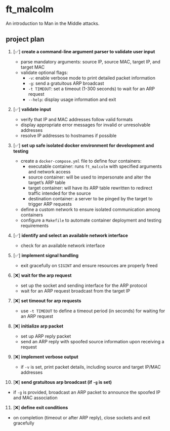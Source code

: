# ft_malcolm
An introduction to Man in the Middle attacks.

## project plan

1. [✅] **create a command-line argument parser to validate user input**
   * parse mandatory arguments: source IP, source MAC, target IP, and target MAC
   * validate optional flags:
     - `-v`: enable verbose mode to print detailed packet information
     - `-g`: send a gratuitous ARP broadcast
     - `-t TIMEOUT`: set a timeout (1-300 seconds) to wait for an ARP request
     - `--help`: display usage information and exit

2. [✅] **validate input**
   * verify that IP and MAC addresses follow valid formats
   * display appropriate error messages for invalid or unresolvable addresses
   * resolve IP addresses to hostnames if possible

3. [✅] **set up safe isolated docker environment for development and testing**
   * create a `docker-compose.yml` file to define four containers:
     - executable container: runs `ft_malcolm` with specified arguments and network access
     - source container: will be used to impersonate and alter the target’s ARP table
     - target container: will have its ARP table rewritten to redirect traffic intended for the source
     - destination container: a server to be pinged by the target to trigger ARP requests
   * define a custom network to ensure isolated communication among containers
   * configure a `Makefile` to automate container deployment and testing requirements

4. [✅] **identify and select an available network interface**
   * check for an available network interface

5. [✅] **implement signal handling**
   * exit gracefully on `SIGINT` and ensure resources are properly freed

6. [❌] **wait for the arp request**
   * set up the socket and sending interface for the ARP protocol
   * wait for an ARP request broadcast from the target IP

7. [❌] **set timeout for arp requests**
   * use `-t TIMEOUT` to define a timeout period (in seconds) for waiting for an ARP request

8. [❌] **initialize arp packet**
   * set up ARP reply packet
   * send an ARP reply with spoofed source information upon receiving a request

9. [❌] **implement verbose output**
   * if `-v` is set, print packet details, including source and target IP/MAC addresses

10. [❌] **send gratuitous arp broadcast (if `-g` is set)**
   * if `-g` is provided, broadcast an ARP packet to announce the spoofed IP and MAC association

11. [❌] **define exit conditions**
   * on completion (timeout or after ARP reply), close sockets and exit gracefully
